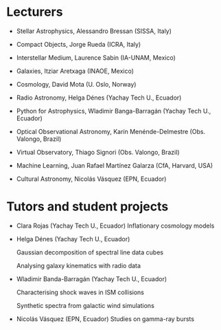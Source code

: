 # Lecturers

- Stellar Astrophysics, Alessandro Bressan (SISSA, Italy)

- Compact Objects, Jorge Rueda (ICRA, Italy)
  
- Interstellar Medium, Laurence Sabin (IA-UNAM, Mexico)
  
- Galaxies, Itziar Aretxaga (INAOE, Mexico)

- Cosmology, David Mota (U. Oslo, Norway)

- Radio Astronomy, Helga Dénes (Yachay Tech U., Ecuador)

- Python for Astrophysics, Wladimir Banga-Barragán (Yachay Tech U., Ecuador)

- Optical Observational Astronomy, Karín Menénde-Delmestre (Obs. Valongo, Brazil)
  
- Virtual Observatory, Thiago Signori (Obs. Valongo, Brazil)

- Machine Learning, Juan Rafael Martínez Galarza (CfA, Harvard, USA)

- Cultural Astronomy, Nicolás Vásquez (EPN, Ecuador)

# Tutors and student projects

- Clara Rojas (Yachay Tech U., Ecuador)
  Inflationary cosmology models
  
- Helga Dénes (Yachay Tech U., Ecuador)
  
  Gaussian decomposition of spectral line data cubes
  
  Analysing galaxy kinematics with radio data
  
- Wladimir Banda-Barragán (Yachay Tech U., Ecuador)

  Characterising shock waves in ISM collisions

  Synthetic spectra from galactic wind simulations

- Nicolás Vásquez (EPN, Ecuador)
  Studies on gamma-ray bursts
